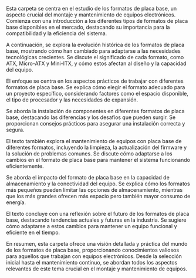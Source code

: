 Esta carpeta se centra en el estudio de los formatos de placa base, un aspecto crucial del montaje y mantenimiento de equipos electrónicos. Comienza con una introducción a los diferentes tipos de formatos de placa base disponibles en el mercado, destacando su importancia para la compatibilidad y la eficiencia del sistema.

A continuación, se explora la evolución histórica de los formatos de placa base, mostrando cómo han cambiado para adaptarse a las necesidades tecnológicas crecientes. Se discute el significado de cada formato, como ATX, Micro-ATX y Mini-ITX, y cómo estos afectan al diseño y la capacidad del equipo.

El enfoque se centra en los aspectos prácticos de trabajar con diferentes formatos de placa base. Se explica cómo elegir el formato adecuado para un proyecto específico, considerando factores como el espacio disponible, el tipo de procesador y las necesidades de expansión.

Se aborda la instalación de componentes en diferentes formatos de placa base, destacando las diferencias y los desafíos que pueden surgir. Se proporcionan consejos prácticos para asegurar una instalación correcta y segura.

El texto también explora el mantenimiento de equipos con placa base de diferentes formatos, incluyendo la limpieza, la actualización del firmware y la solución de problemas comunes. Se discute cómo adaptarse a los cambios en el formato de placa base para mantener el sistema funcionando eficientemente.

Se aborda el impacto del formato de placa base en la capacidad de almacenamiento y la conectividad del equipo. Se explica cómo los formatos más pequeños pueden limitar las opciones de almacenamiento, mientras que los más grandes ofrecen más espacio pero también mayor consumo de energía.

El texto concluye con una reflexión sobre el futuro de los formatos de placa base, destacando tendencias actuales y futuras en la industria. Se sugiere cómo adaptarse a estos cambios para mantener un equipo funcional y eficiente en el tiempo.

En resumen, esta carpeta ofrece una visión detallada y práctica del mundo de los formatos de placa base, proporcionando conocimientos valiosos para aquellos que trabajan con equipos electrónicos. Desde la selección inicial hasta el mantenimiento continuo, se abordan todos los aspectos relevantes de este tema crucial en el montaje y mantenimiento de equipos.
